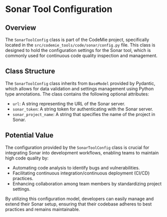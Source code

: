 # Sonar Tool Configuration

## Overview
The `SonarToolConfig` class is part of the CodeMie project, specifically located in the `src/codemie_tools/code/sonar/config.py` file. This class is designed to hold the configuration settings for the Sonar tool, which is commonly used for continuous code quality inspection and management.

## Class Structure
The `SonarToolConfig` class inherits from `BaseModel` provided by Pydantic, which allows for data validation and settings management using Python type annotations. The class contains the following optional attributes:

- `url`: A string representing the URL of the Sonar server.
- `sonar_token`: A string token for authenticating with the Sonar server.
- `sonar_project_name`: A string that specifies the name of the project in Sonar.

## Potential Value
The configuration provided by the `SonarToolConfig` class is crucial for integrating Sonar into development workflows, enabling teams to maintain high code quality by:
- Automating code analysis to identify bugs and vulnerabilities.
- Facilitating continuous integration/continuous deployment (CI/CD) practices.
- Enhancing collaboration among team members by standardizing project settings.

By utilizing this configuration model, developers can easily manage and extend their Sonar setup, ensuring that their codebase adheres to best practices and remains maintainable.